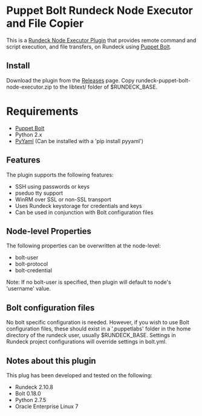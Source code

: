 ﻿# Puppet Bolt Rundeck Node Executor and File Copier
This is a [Rundeck Node Executor Plugin](http://rundeck.org/docs/developer/node-executor-plugin.html) that provides remote command and script execution, and file transfers, on Rundeck using [Puppet Bolt](https://puppet.com/docs/bolt/0.x/bolt.html).

## Install
Download the plugin from the [Releases](https://github.com/ndelo/rundeck-puppet-bolt-node-executor/releases/tag/0.2) page.
Copy rundeck-puppet-bolt-node-executor.zip to the  libtext/ folder of $RUNDECK_BASE. 

# Requirements
- [Puppet Bolt](https://puppet.com/docs/bolt/0.x/bolt.html)
- Python 2.x
- [PyYaml](https://github.com/yaml/pyyaml) (Can be installed with a 'pip install pyyaml')

## Features
The plugin supports the following features:
- SSH using passwords or keys
- pseduo tty support
- WinRM over SSL or non-SSL transport
- Uses Rundeck keystorage for credentials and keys
- Can be used in conjunction with Bolt configuration files

## Node-level Properties
The following properties can be overwritten at the node-level:
- bolt-user
- bolt-protocol
- bolt-credential

Note: If no bolt-user is specified, then plugin will default to node's 'username' value.

## Bolt configuration files
No bolt specific configuration is needed. However, if you wish to use Bolt configuration files, these should exist in a '.puppetlabs' folder in the home directory of the rundeck user, usually $RUNDECK_BASE. Settings in Rundeck project configurations will override settings in bolt.yml.

## Notes about this plugin

This plug has been developed and tested on the following:
- Rundeck 2.10.8
- Bolt 0.18.0
- Python 2.7.5
- Oracle Enterprise Linux 7

